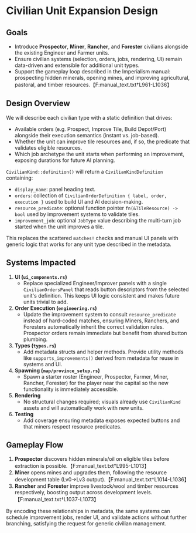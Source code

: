 # Civilian Unit Expansion Design

## Goals
- Introduce **Prospector**, **Miner**, **Rancher**, and **Forester** civilians alongside the existing Engineer and Farmer units.
- Ensure civilian systems (selection, orders, jobs, rendering, UI) remain data-driven and extensible for additional unit types.
- Support the gameplay loop described in the Imperialism manual: prospecting hidden minerals, opening mines, and improving agricultural, pastoral, and timber resources.【F:manual_text.txt†L961-L1036】

## Design Overview
We will describe each civilian type with a static definition that drives:
- Available orders (e.g. Prospect, Improve Tile, Build Depot/Port) alongside their execution semantics (instant vs. job-based).
- Whether the unit can improve tile resources and, if so, the predicate that validates eligible resources.
- Which job archetype the unit starts when performing an improvement, exposing durations for future AI planning.

`CivilianKind::definition()` will return a `CivilianKindDefinition` containing:
- `display_name`: panel heading text.
- `orders`: collection of `CivilianOrderDefinition { label, order, execution }` used to build UI and AI decision-making.
- `resource_predicate`: optional function pointer `fn(&TileResource) -> bool` used by improvement systems to validate tiles.
- `improvement_job`: optional `JobType` value describing the multi-turn job started when the unit improves a tile.

This replaces the scattered `matches!` checks and manual UI panels with generic logic that works for any unit type described in the metadata.

## Systems Impacted
1. **UI (`ui_components.rs`)**
   - Replace specialized Engineer/Improver panels with a single `CivilianOrdersPanel` that reads button descriptors from the selected unit's definition. This keeps UI logic consistent and makes future units trivial to add.
2. **Order Execution (`engineering.rs`)**
   - Update the improvement system to consult `resource_predicate` instead of hard-coded matches, ensuring Miners, Ranchers, and Foresters automatically inherit the correct validation rules. Prospector orders remain immediate but benefit from shared button plumbing.
3. **Types (`types.rs`)**
   - Add metadata structs and helper methods. Provide utility methods like `supports_improvements()` derived from metadata for reuse in systems and UI.
4. **Spawning (`map/province_setup.rs`)**
   - Spawn a starter roster (Engineer, Prospector, Farmer, Miner, Rancher, Forester) for the player near the capital so the new functionality is immediately accessible.
5. **Rendering**
   - No structural changes required; visuals already use `CivilianKind` assets and will automatically work with new units.
6. **Testing**
   - Add coverage ensuring metadata exposes expected buttons and that miners respect resource predicates.

## Gameplay Flow
1. **Prospector** discovers hidden minerals/oil on eligible tiles before extraction is possible.【F:manual_text.txt†L995-L1013】
2. **Miner** opens mines and upgrades them, following the resource development table (Lv0→Lv3 output).【F:manual_text.txt†L1014-L1036】
3. **Rancher** and **Forester** improve livestock/wool and timber resources respectively, boosting output across development levels.【F:manual_text.txt†L1037-L1073】

By encoding these relationships in metadata, the same systems can schedule improvement jobs, render UI, and validate actions without further branching, satisfying the request for generic civilian management.
